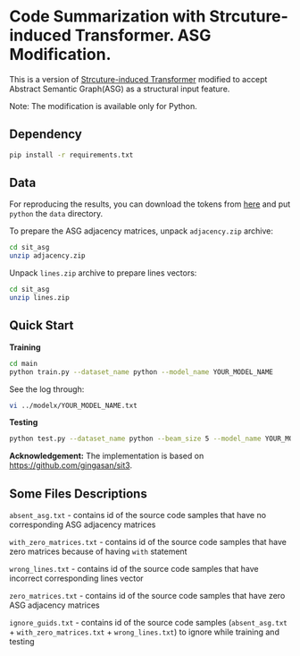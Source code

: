 # Code Summarization with Strcuture-induced Transformer. ASG Modification.

This is a version of [Strcuture-induced Transformer](https://arxiv.org/pdf/2012.14710.pdf) modified to accept Abstract Semantic Graph(ASG) as a structural input feature. 

Note: The modification is available only for Python.

## Dependency

```bash
pip install -r requirements.txt
```

## Data

For reproducing the results, you can download the tokens from [here](https://drive.google.com/file/d/1iVR0WsEs3v9NLKEjBmQnaLuqccK2pyl5/view?usp=sharing) and put `python` the `data` directory.

To prepare the ASG adjacency matrices, unpack `adjacency.zip` archive:

```bash
cd sit_asg
unzip adjacency.zip
```

Unpack `lines.zip` archive to prepare lines vectors:

```bash
cd sit_asg
unzip lines.zip
```

## Quick Start

**Training**

```bash
cd main
python train.py --dataset_name python --model_name YOUR_MODEL_NAME
```

See the log through:

```bash
vi ../modelx/YOUR_MODEL_NAME.txt
```


**Testing**

```bash
python test.py --dataset_name python --beam_size 5 --model_name YOUR_MODEL_NAME
```

**Acknowledgement:** The implementation is based on https://github.com/gingasan/sit3.

## Some Files Descriptions

`absent_asg.txt` - contains id of the source code samples that have no corresponding ASG adjacency matrices

`with_zero_matrices.txt` - contains id of the source code samples that have zero matrices because of having `with` statement

`wrong_lines.txt` - contains id of the source code samples that have incorrect corresponding lines vector

`zero_matrices.txt` - contains id of the source code samples that have zero ASG adjacency matrices

`ignore_guids.txt` - contains id of the source code samples (`absent_asg.txt` + `with_zero_matrices.txt` + `wrong_lines.txt`) to ignore while training and testing
